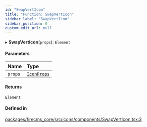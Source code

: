 ```yaml
---
id: "SwapVertIcon"
title: "Function: SwapVertIcon"
sidebar_label: "SwapVertIcon"
sidebar_position: 0
custom_edit_url: null
---
```


▸ **SwapVertIcon**(`props`): `Element`

#### Parameters

| Name | Type |
| :------ | :------ |
| `props` | [`IconProps`](../types/IconProps.md) |

#### Returns

`Element`

#### Defined in

[packages/firecms_core/src/icons/components/SwapVertIcon.tsx:3](https://github.com/FireCMSco/firecms/blob/d45f3739/packages/firecms_core/src/icons/components/SwapVertIcon.tsx#L3)
